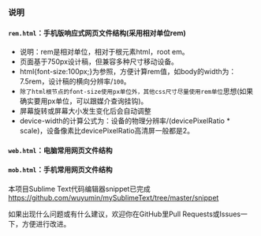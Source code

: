 ### 说明  
  
#### `rem.html`：手机版响应式网页文件结构(采用相对单位rem)  
* 说明：rem是相对单位，相对于根元素html，root em。  
* 页面基于750px设计稿，但兼容多种尺寸移动设备。  
* html{font-size:100px;}为参照，方便计算rem值，如body的width为：7.5rem，设计稿的横向分辨率/`100`。  
* `除了html根节点的font-size使用px单位外，其他css尺寸尽量使用rem单位`思想(如果确实要用px单位，可以跟媒介查询挂钩)。  
* 屏幕旋转或屏幕大小发生变化后会自动调整  
* device-width的计算公式为：设备的物理分辨率/(devicePixelRatio * scale)，设备像素比devicePixelRatio高清屏一般都是2。  
  
#### `web.html`：电脑常用网页文件结构  
  
#### `mob.html`：手机常用网页文件结构  
  
本项目Sublime Text代码编辑器snippet已完成 https://github.com/wuyumin/mySublimeText/tree/master/snippet
  
如果出现什么问题或有什么建议，欢迎你在GitHub里Pull Requests或Issues一下，方便进行改进。  
